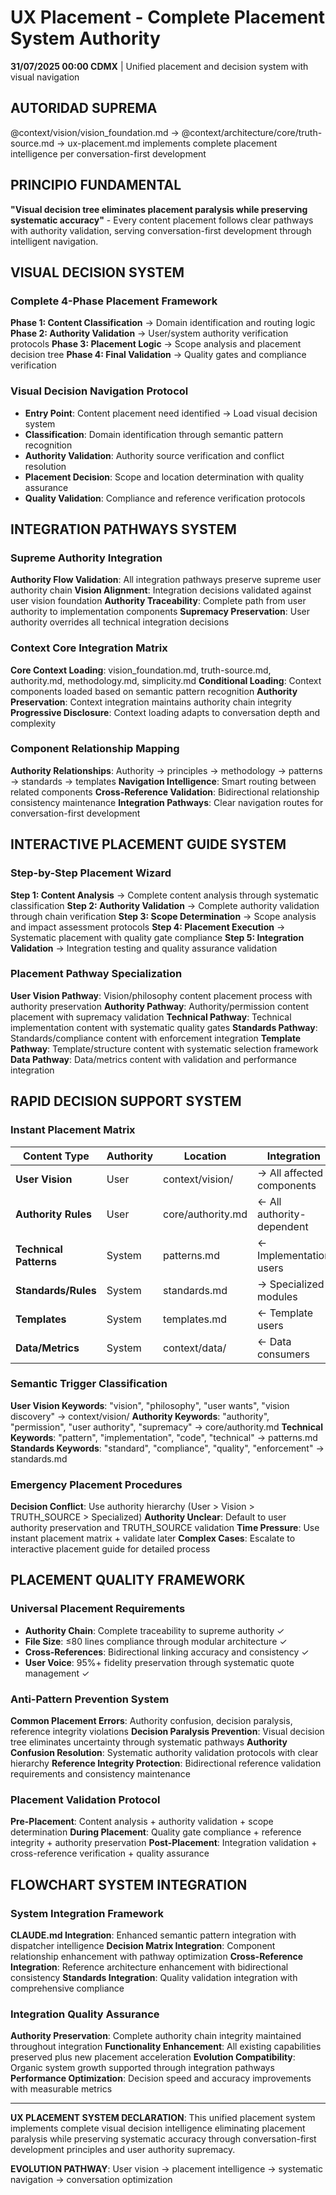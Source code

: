 # UX Placement - Complete Placement System Authority

**31/07/2025 00:00 CDMX** | Unified placement and decision system with visual navigation

## AUTORIDAD SUPREMA
@context/vision/vision_foundation.md → @context/architecture/core/truth-source.md → ux-placement.md implements complete placement intelligence per conversation-first development

## PRINCIPIO FUNDAMENTAL
**"Visual decision tree eliminates placement paralysis while preserving systematic accuracy"** - Every content placement follows clear pathways with authority validation, serving conversation-first development through intelligent navigation.

## VISUAL DECISION SYSTEM

### Complete 4-Phase Placement Framework
**Phase 1: Content Classification** → Domain identification and routing logic
**Phase 2: Authority Validation** → User/system authority verification protocols
**Phase 3: Placement Logic** → Scope analysis and placement decision tree
**Phase 4: Final Validation** → Quality gates and compliance verification

### Visual Decision Navigation Protocol
- **Entry Point**: Content placement need identified → Load visual decision system
- **Classification**: Domain identification through semantic pattern recognition
- **Authority Validation**: Authority source verification and conflict resolution
- **Placement Decision**: Scope and location determination with quality assurance
- **Quality Validation**: Compliance and reference verification protocols

## INTEGRATION PATHWAYS SYSTEM

### Supreme Authority Integration
**Authority Flow Validation**: All integration pathways preserve supreme user authority chain
**Vision Alignment**: Integration decisions validated against user vision foundation
**Authority Traceability**: Complete path from user authority to implementation components
**Supremacy Preservation**: User authority overrides all technical integration decisions

### Context Core Integration Matrix
**Core Context Loading**: vision_foundation.md, truth-source.md, authority.md, methodology.md, simplicity.md
**Conditional Loading**: Context components loaded based on semantic pattern recognition
**Authority Preservation**: Context integration maintains authority chain integrity
**Progressive Disclosure**: Context loading adapts to conversation depth and complexity

### Component Relationship Mapping
**Authority Relationships**: Authority → principles → methodology → patterns → standards → templates
**Navigation Intelligence**: Smart routing between related components
**Cross-Reference Validation**: Bidirectional relationship consistency maintenance
**Integration Pathways**: Clear navigation routes for conversation-first development

## INTERACTIVE PLACEMENT GUIDE SYSTEM

### Step-by-Step Placement Wizard
**Step 1: Content Analysis** → Complete content analysis through systematic classification
**Step 2: Authority Validation** → Complete authority validation through chain verification
**Step 3: Scope Determination** → Scope analysis and impact assessment protocols
**Step 4: Placement Execution** → Systematic placement with quality gate compliance
**Step 5: Integration Validation** → Integration testing and quality assurance validation

### Placement Pathway Specialization
**User Vision Pathway**: Vision/philosophy content placement process with authority preservation
**Authority Pathway**: Authority/permission content placement with supremacy validation
**Technical Pathway**: Technical implementation content with systematic quality gates
**Standards Pathway**: Standards/compliance content with enforcement integration
**Template Pathway**: Template/structure content with systematic selection framework
**Data Pathway**: Data/metrics content with validation and performance integration

## RAPID DECISION SUPPORT SYSTEM

### Instant Placement Matrix
| Content Type | Authority | Location | Integration |
|--------------|-----------|----------|-------------|
| **User Vision** | User | context/vision/ | → All affected components |
| **Authority Rules** | User | core/authority.md | ← All authority-dependent |
| **Technical Patterns** | System | patterns.md | ← Implementation users |
| **Standards/Rules** | System | standards.md | → Specialized modules |
| **Templates** | System | templates.md | ← Template users |
| **Data/Metrics** | System | context/data/ | ← Data consumers |

### Semantic Trigger Classification
**User Vision Keywords**: "vision", "philosophy", "user wants", "vision discovery" → context/vision/
**Authority Keywords**: "authority", "permission", "user authority", "supremacy" → core/authority.md
**Technical Keywords**: "pattern", "implementation", "code", "technical" → patterns.md
**Standards Keywords**: "standard", "compliance", "quality", "enforcement" → standards.md

### Emergency Placement Procedures
**Decision Conflict**: Use authority hierarchy (User > Vision > TRUTH_SOURCE > Specialized)
**Authority Unclear**: Default to user authority preservation and TRUTH_SOURCE validation
**Time Pressure**: Use instant placement matrix + validate later
**Complex Cases**: Escalate to interactive placement guide for detailed process

## PLACEMENT QUALITY FRAMEWORK

### Universal Placement Requirements
- **Authority Chain**: Complete traceability to supreme authority ✓
- **File Size**: ≤80 lines compliance through modular architecture ✓
- **Cross-References**: Bidirectional linking accuracy and consistency ✓
- **User Voice**: 95%+ fidelity preservation through systematic quote management ✓

### Anti-Pattern Prevention System
**Common Placement Errors**: Authority confusion, decision paralysis, reference integrity violations
**Decision Paralysis Prevention**: Visual decision tree eliminates uncertainty through systematic pathways
**Authority Confusion Resolution**: Systematic authority validation protocols with clear hierarchy
**Reference Integrity Protection**: Bidirectional reference validation requirements and consistency maintenance

### Placement Validation Protocol
**Pre-Placement**: Content analysis + authority validation + scope determination
**During Placement**: Quality gate compliance + reference integrity + authority preservation
**Post-Placement**: Integration validation + cross-reference verification + quality assurance

## FLOWCHART SYSTEM INTEGRATION

### System Integration Framework
**CLAUDE.md Integration**: Enhanced semantic pattern integration with dispatcher intelligence
**Decision Matrix Integration**: Component relationship enhancement with pathway optimization
**Cross-Reference Integration**: Reference architecture enhancement with bidirectional consistency
**Standards Integration**: Quality validation integration with comprehensive compliance

### Integration Quality Assurance
**Authority Preservation**: Complete authority chain integrity maintained throughout integration
**Functionality Enhancement**: All existing capabilities preserved plus new placement acceleration
**Evolution Compatibility**: Organic system growth supported through integration pathways
**Performance Optimization**: Decision speed and accuracy improvements with measurable metrics

---

**UX PLACEMENT SYSTEM DECLARATION**: This unified placement system implements complete visual decision intelligence eliminating placement paralysis while preserving systematic accuracy through conversation-first development principles and user authority supremacy.

**EVOLUTION PATHWAY**: User vision → placement intelligence → systematic navigation → conversation optimization